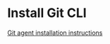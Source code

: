 # Install Git CLI

<a href="https://github.com/cli/cli#installation">Git agent installation instructions</a>

